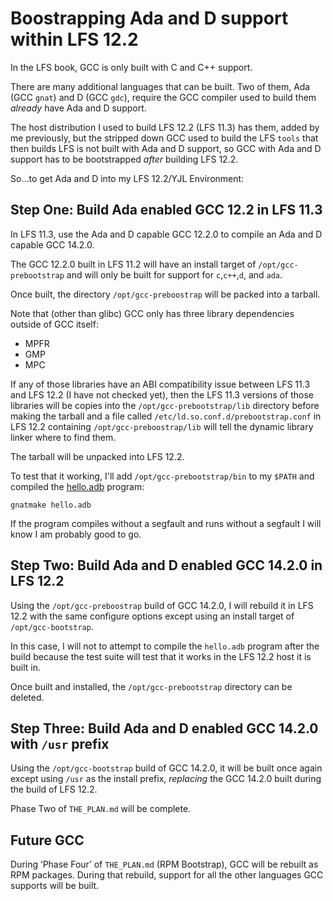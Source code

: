 Boostrapping Ada and D support within LFS 12.2
==============================================

In the LFS book, GCC is only built with C and C++ support.

There are many additional languages that can be built. Two of them, Ada (GCC
`gnat`) and D (GCC `gdc`), require the GCC compiler used to build them *already*
have Ada and D support.

The host distribution I used to build LFS 12.2 (LFS 11.3) has them, added by me
previously, but the stripped down GCC used to build the LFS `tools` that then
builds LFS is not built with Ada and D support, so GCC with Ada and D support
has to be bootstrapped *after* building LFS 12.2.

So...to get Ada and D into my LFS 12.2/YJL Environment:


Step One: Build Ada enabled GCC 12.2 in LFS 11.3
------------------------------------------------

In LFS 11.3, use the Ada and D capable GCC 12.2.0 to compile an Ada and D
capable GCC 14.2.0.

The GCC 12.2.0 built in LFS 11.2 will have an install target of
`/opt/gcc-prebootstrap` and will only be built for support for `c`,`c++`,`d`,
and `ada`.

Once built, the directory `/opt/gcc-preboostrap` will be packed into a tarball.

Note that (other than glibc) GCC only has three library dependencies outside of
GCC itself:

* MPFR
* GMP
* MPC

If any of those libraries have an ABI compatibility issue between LFS 11.3 and
LFS 12.2 (I have not checked yet), then the LFS 11.3 versions of those libraries
will be copies into the `/opt/gcc-prebootstrap/lib` directory before making the
tarball and a file called `/etc/ld.so.conf.d/prebootstrap.conf` in LFS 12.2
containing `/opt/gcc-preboostrap/lib` will tell the dynamic library linker where
to find them.

The tarball will be unpacked into LFS 12.2.

To test that it working, I'll add `/opt/gcc-prebootstrap/bin` to my `$PATH` and
compiled the [hello.adb](hello.adb) program:

    gnatmake hello.adb

If the program compiles without a segfault and runs without a segfault I will
know I am probably good to go.


Step Two: Build Ada and D enabled GCC 14.2.0 in LFS 12.2
--------------------------------------------------------

Using the `/opt/gcc-preboostrap` build of GCC 14.2.0, I will rebuild it in LFS
12.2 with the same configure options except using an install target of
`/opt/gcc-bootstrap`.

In this case, I will not to attempt to compile the `hello.adb` program after
the build because the test suite will test that it works in the LFS 12.2 host it
is built in.

Once built and installed, the `/opt/gcc-prebootstrap` directory can be deleted.

Step Three: Build Ada and D enabled GCC 14.2.0 with `/usr` prefix
-----------------------------------------------------------------

Using the `/opt/gcc-bootstrap` build of GCC 14.2.0, it will be built once again
except using `/usr` as the install prefix, *replacing* the GCC 14.2.0 built
during the build of LFS 12.2.

Phase Two of `THE_PLAN.md` will be complete.


Future GCC
----------

During ‘Phase Four’ of `THE_PLAN.md` (RPM Bootstrap), GCC will be rebuilt as RPM
packages. During that rebuild, support for all the other languages GCC supports
will be built.
